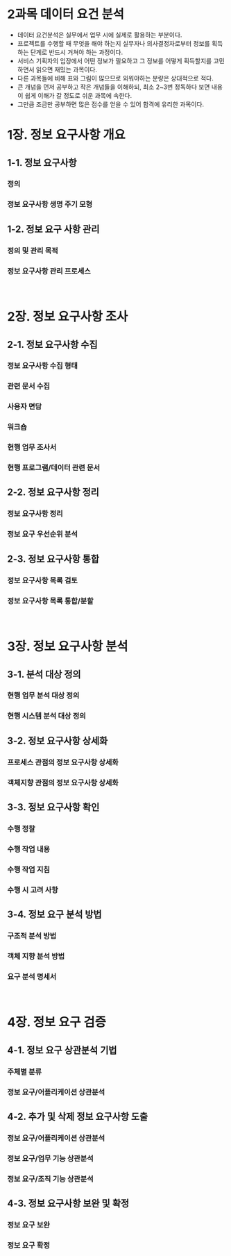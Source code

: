 # 2과목 데이터 요건 분석
- 데이터 요건분석은 실무에서 업무 시에 실제로 활용하는 부분이다.
- 프로젝트를 수행할 때 무엇을 해야 하는지 실무자나 의사결정자로부터 정보를 획득하는 단계로 반드시 거쳐야 하는 과정이다.
- 서비스 기획자의 입장에서 어떤 정보가 필요하고 그 정보를 어떻게 획득할지를 고민하면서 읽으면 재밌는 과목이다.
- 다른 과목들에 비해 표와 그림이 많으므로 외워야하는 분량은 상대적으로 적다.
- 큰 개념을 먼저 공부하고 작은 개념들을 이해하되, 최소 2~3번 정독하다 보면 내용이 쉽게 이해가 갈 정도로 쉬운 과목에 속한다.
- 그만큼 조금만 공부하면 많은 점수를 얻을 수 있어 합격에 유리한 과목이다.

# 1장. 정보 요구사항 개요 
## 1-1. 정보 요구사항 
### 정의

### 정보 요구사항 생명 주기 모형 

## 1-2. 정보 요구 사항 관리 
### 정의 및 관리 목적 

### 정보 요구사항 관리 프로세스 

<br>

# 2장. 정보 요구사항 조사 
## 2-1. 정보 요구사항 수집 
### 정보 요구사항 수집 형태

### 관련 문서 수집

### 사용자 면담

### 워크숍

### 현행 업무 조사서 

### 현행 프로그램/데이터 관련 문서

## 2-2. 정보 요구사항 정리 
### 정보 요구사항 정리

### 정보 요구 우선순위 분석 

## 2-3. 정보 요구사항 통합 
### 정보 요구사항 목록 검토

### 정보 요구사항 목록 통합/분할

<br>

# 3장. 정보 요구사항 분석 
## 3-1. 분석 대상 정의 
### 현행 업무 분석 대상 정의 

### 현행 시스템 분석 대상 정의 

## 3-2. 정보 요구사항 상세화 
### 프로세스 관점의 정보 요구사항 상세화

### 객체지향 관점의 정보 요구사항 상세화 

## 3-3. 정보 요구사항 확인 
### 수행 정찰

### 수행 작업 내용

### 수행 작업 지침

### 수행 시 고려 사항

## 3-4. 정보 요구 분석 방법 
### 구조적 분석 방법 

### 객체 지향 분석 방법 

### 요구 분석 명세서 

<br>

# 4장. 정보 요구 검증
## 4-1. 정보 요구 상관분석 기법 
### 주체별 분류 
### 정보 요구/어플리케이션 상관분석

## 4-2. 추가 및 삭제 정보 요구사항 도출 
### 정보 요구/어플리케이션 상관분석

### 정보 요구/업무 기능 상관분석

### 정보 요구/조직 기능 상관분석

## 4-3. 정보 요구사항 보완 및 확정 
### 정보 요구 보완

### 정보 요구 확정 